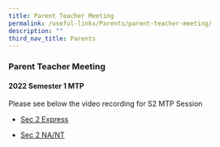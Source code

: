 ```yaml
---
title: Parent Teacher Meeting
permalink: /useful-links/Parents/parent-teacher-meeting/
description: ""
third_nav_title: Parents
---
```

### Parent Teacher Meeting

#### 2022 Semester 1 MTP

Please see below the video recording for S2 MTP Session  
  

*   [Sec 2 Express](https://drive.google.com/file/d/1kW0JEpu6i5bdBTcLXg1osq8gp3cgEoBm/view?usp=sharing)

  

*   [Sec 2 NA/NT](https://drive.google.com/file/d/1EFrp799iPPOc_6hSbMKoylcJNKPG5FfR/view?usp=sharing)